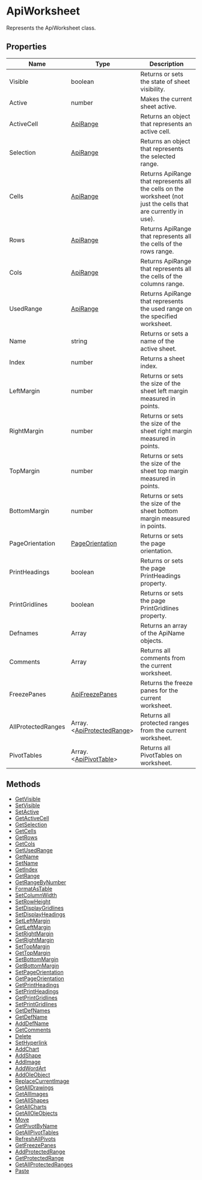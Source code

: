# ApiWorksheet

Represents the ApiWorksheet class.

## Properties

| Name | Type | Description |
| ---- | ---- | ----------- |
| Visible | boolean | Returns or sets the state of sheet visibility. |
| Active | number | Makes the current sheet active. |
| ActiveCell | [ApiRange](../ApiRange/ApiRange.md) | Returns an object that represents an active cell. |
| Selection | [ApiRange](../ApiRange/ApiRange.md) | Returns an object that represents the selected range. |
| Cells | [ApiRange](../ApiRange/ApiRange.md) | Returns ApiRange that represents all the cells on the worksheet (not just the cells that are currently in use). |
| Rows | [ApiRange](../ApiRange/ApiRange.md) | Returns ApiRange that represents all the cells of the rows range. |
| Cols | [ApiRange](../ApiRange/ApiRange.md) | Returns ApiRange that represents all the cells of the columns range. |
| UsedRange | [ApiRange](../ApiRange/ApiRange.md) | Returns ApiRange that represents the used range on the specified worksheet. |
| Name | string | Returns or sets a name of the active sheet. |
| Index | number | Returns a sheet index. |
| LeftMargin | number | Returns or sets the size of the sheet left margin measured in points. |
| RightMargin | number | Returns or sets the size of the sheet right margin measured in points. |
| TopMargin | number | Returns or sets the size of the sheet top margin measured in points. |
| BottomMargin | number | Returns or sets the size of the sheet bottom margin measured in points. |
| PageOrientation | [PageOrientation](../Enumeration/PageOrientation.md) | Returns or sets the page orientation. |
| PrintHeadings | boolean | Returns or sets the page PrintHeadings property. |
| PrintGridlines | boolean | Returns or sets the page PrintGridlines property. |
| Defnames | Array | Returns an array of the ApiName objects. |
| Comments | Array | Returns all comments from the current worksheet. |
| FreezePanes | [ApiFreezePanes](../ApiFreezePanes/ApiFreezePanes.md) | Returns the freeze panes for the current worksheet. |
| AllProtectedRanges | Array.<[ApiProtectedRange](../ApiProtectedRange/ApiProtectedRange.md)> | Returns all protected ranges from the current worksheet. |
| PivotTables | Array.<[ApiPivotTable](../ApiPivotTable/ApiPivotTable.md)> | Returns all PivotTables on worksheet. |

## Methods

- [GetVisible](./Methods/GetVisible.md)
- [SetVisible](./Methods/SetVisible.md)
- [SetActive](./Methods/SetActive.md)
- [GetActiveCell](./Methods/GetActiveCell.md)
- [GetSelection](./Methods/GetSelection.md)
- [GetCells](./Methods/GetCells.md)
- [GetRows](./Methods/GetRows.md)
- [GetCols](./Methods/GetCols.md)
- [GetUsedRange](./Methods/GetUsedRange.md)
- [GetName](./Methods/GetName.md)
- [SetName](./Methods/SetName.md)
- [GetIndex](./Methods/GetIndex.md)
- [GetRange](./Methods/GetRange.md)
- [GetRangeByNumber](./Methods/GetRangeByNumber.md)
- [FormatAsTable](./Methods/FormatAsTable.md)
- [SetColumnWidth](./Methods/SetColumnWidth.md)
- [SetRowHeight](./Methods/SetRowHeight.md)
- [SetDisplayGridlines](./Methods/SetDisplayGridlines.md)
- [SetDisplayHeadings](./Methods/SetDisplayHeadings.md)
- [SetLeftMargin](./Methods/SetLeftMargin.md)
- [GetLeftMargin](./Methods/GetLeftMargin.md)
- [SetRightMargin](./Methods/SetRightMargin.md)
- [GetRightMargin](./Methods/GetRightMargin.md)
- [SetTopMargin](./Methods/SetTopMargin.md)
- [GetTopMargin](./Methods/GetTopMargin.md)
- [SetBottomMargin](./Methods/SetBottomMargin.md)
- [GetBottomMargin](./Methods/GetBottomMargin.md)
- [SetPageOrientation](./Methods/SetPageOrientation.md)
- [GetPageOrientation](./Methods/GetPageOrientation.md)
- [GetPrintHeadings](./Methods/GetPrintHeadings.md)
- [SetPrintHeadings](./Methods/SetPrintHeadings.md)
- [GetPrintGridlines](./Methods/GetPrintGridlines.md)
- [SetPrintGridlines](./Methods/SetPrintGridlines.md)
- [GetDefNames](./Methods/GetDefNames.md)
- [GetDefName](./Methods/GetDefName.md)
- [AddDefName](./Methods/AddDefName.md)
- [GetComments](./Methods/GetComments.md)
- [Delete](./Methods/Delete.md)
- [SetHyperlink](./Methods/SetHyperlink.md)
- [AddChart](./Methods/AddChart.md)
- [AddShape](./Methods/AddShape.md)
- [AddImage](./Methods/AddImage.md)
- [AddWordArt](./Methods/AddWordArt.md)
- [AddOleObject](./Methods/AddOleObject.md)
- [ReplaceCurrentImage](./Methods/ReplaceCurrentImage.md)
- [GetAllDrawings](./Methods/GetAllDrawings.md)
- [GetAllImages](./Methods/GetAllImages.md)
- [GetAllShapes](./Methods/GetAllShapes.md)
- [GetAllCharts](./Methods/GetAllCharts.md)
- [GetAllOleObjects](./Methods/GetAllOleObjects.md)
- [Move](./Methods/Move.md)
- [GetPivotByName](./Methods/GetPivotByName.md)
- [GetAllPivotTables](./Methods/GetAllPivotTables.md)
- [RefreshAllPivots](./Methods/RefreshAllPivots.md)
- [GetFreezePanes](./Methods/GetFreezePanes.md)
- [AddProtectedRange](./Methods/AddProtectedRange.md)
- [GetProtectedRange](./Methods/GetProtectedRange.md)
- [GetAllProtectedRanges](./Methods/GetAllProtectedRanges.md)
- [Paste](./Methods/Paste.md)
